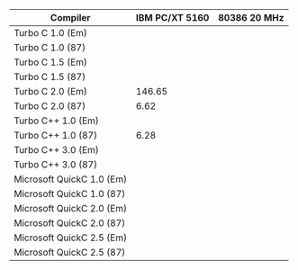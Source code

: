 | Compiler                  | IBM PC/XT 5160 | 80386 20 MHz  |
| ------------------------- | -------------- | ------------- |
| Turbo C 1.0 (Em)          |                |               |
| Turbo C 1.0 (87)          |                |               |
| Turbo C 1.5 (Em)          |                |               |
| Turbo C 1.5 (87)          |                |               |
| Turbo C 2.0 (Em)          |         146.65 |               |
| Turbo C 2.0 (87)          |           6.62 |               |
| Turbo C++ 1.0 (Em)        |                |               |
| Turbo C++ 1.0 (87)        |           6.28 |               |
| Turbo C++ 3.0 (Em)        |                |               |
| Turbo C++ 3.0 (87)        |                |               |
| Microsoft QuickC 1.0 (Em) |                |               |
| Microsoft QuickC 1.0 (87) |                |               |
| Microsoft QuickC 2.0 (Em) |                |               |
| Microsoft QuickC 2.0 (87) |                |               |
| Microsoft QuickC 2.5 (Em) |                |               |
| Microsoft QuickC 2.5 (87) |                |               |

